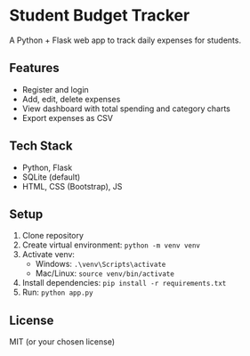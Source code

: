 # Student Budget Tracker

A Python + Flask web app to track daily expenses for students.

## Features
- Register and login
- Add, edit, delete expenses
- View dashboard with total spending and category charts
- Export expenses as CSV

## Tech Stack
- Python, Flask
- SQLite (default)
- HTML, CSS (Bootstrap), JS

## Setup
1. Clone repository
2. Create virtual environment: `python -m venv venv`
3. Activate venv:
   - Windows: `.\venv\Scripts\activate`
   - Mac/Linux: `source venv/bin/activate`
4. Install dependencies: `pip install -r requirements.txt`
5. Run: `python app.py`

## License
MIT (or your chosen license)
